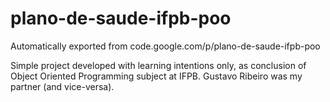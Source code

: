 # plano-de-saude-ifpb-poo
Automatically exported from code.google.com/p/plano-de-saude-ifpb-poo

Simple project developed with learning intentions only, as conclusion of Object Oriented Programming subject at IFPB.
Gustavo Ribeiro was my partner (and vice-versa).
